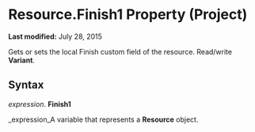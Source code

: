 
# Resource.Finish1 Property (Project)

 **Last modified:** July 28, 2015

Gets or sets the local Finish custom field of the resource. Read/write  **Variant**.

## Syntax

 _expression_. **Finish1**

 _expression_A variable that represents a  **Resource** object.

